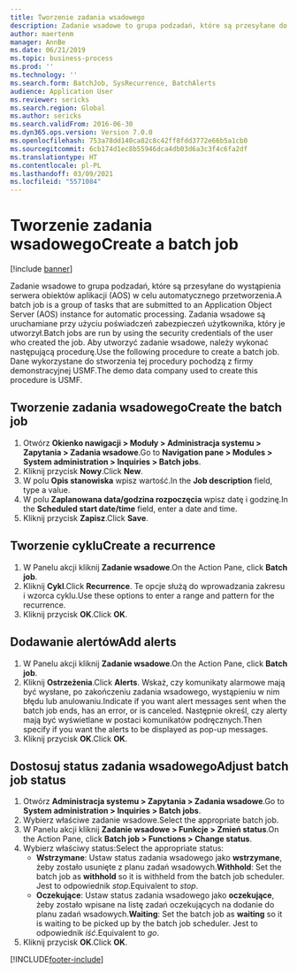 ```yaml
---
title: Tworzenie zadania wsadowego
description: Zadanie wsadowe to grupa podzadań, które są przesyłane do wystąpienia serwera obiektów aplikacji (AOS) w celu automatycznego przetworzenia.
author: maertenm
manager: AnnBe
ms.date: 06/21/2019
ms.topic: business-process
ms.prod: ''
ms.technology: ''
ms.search.form: BatchJob, SysRecurrence, BatchAlerts
audience: Application User
ms.reviewer: sericks
ms.search.region: Global
ms.author: sericks
ms.search.validFrom: 2016-06-30
ms.dyn365.ops.version: Version 7.0.0
ms.openlocfilehash: 753a78dd140ca82c8c42ff8fdd3772e66b5a1cb0
ms.sourcegitcommit: 6cb174d1ec8b55946dca4db03d6a3c3f4c6fa2df
ms.translationtype: HT
ms.contentlocale: pl-PL
ms.lasthandoff: 03/09/2021
ms.locfileid: "5571084"
---
```

# <a name="create-a-batch-job"></a><span data-ttu-id="53bc7-103">Tworzenie zadania wsadowego</span><span class="sxs-lookup"><span data-stu-id="53bc7-103">Create a batch job</span></span>

[!include [banner](../../includes/banner.md)]

<span data-ttu-id="53bc7-104">Zadanie wsadowe to grupa podzadań, które są przesyłane do wystąpienia serwera obiektów aplikacji (AOS) w celu automatycznego przetworzenia.</span><span class="sxs-lookup"><span data-stu-id="53bc7-104">A batch job is a group of tasks that are submitted to an Application Object Server (AOS) instance for automatic processing.</span></span> <span data-ttu-id="53bc7-105">Zadania wsadowe są uruchamiane przy użyciu poświadczeń zabezpieczeń użytkownika, który je utworzył.</span><span class="sxs-lookup"><span data-stu-id="53bc7-105">Batch jobs are run by using the security credentials of the user who created the job.</span></span> <span data-ttu-id="53bc7-106">Aby utworzyć zadanie wsadowe, należy wykonać następującą procedurę.</span><span class="sxs-lookup"><span data-stu-id="53bc7-106">Use the following procedure to create a batch job.</span></span> <span data-ttu-id="53bc7-107">Dane wykorzystane do stworzenia tej procedury pochodzą z firmy demonstracyjnej USMF.</span><span class="sxs-lookup"><span data-stu-id="53bc7-107">The demo data company used to create this procedure is USMF.</span></span>


## <a name="create-the-batch-job"></a><span data-ttu-id="53bc7-108">Tworzenie zadania wsadowego</span><span class="sxs-lookup"><span data-stu-id="53bc7-108">Create the batch job</span></span>
1. <span data-ttu-id="53bc7-109">Otwórz **Okienko nawigacji > Moduły > Administracja systemu > Zapytania > Zadania wsadowe**.</span><span class="sxs-lookup"><span data-stu-id="53bc7-109">Go to **Navigation pane > Modules > System administration > Inquiries > Batch jobs**.</span></span>
2. <span data-ttu-id="53bc7-110">Kliknij przycisk **Nowy**.</span><span class="sxs-lookup"><span data-stu-id="53bc7-110">Click **New**.</span></span>
3. <span data-ttu-id="53bc7-111">W polu **Opis stanowiska** wpisz wartość.</span><span class="sxs-lookup"><span data-stu-id="53bc7-111">In the **Job description** field, type a value.</span></span>
4. <span data-ttu-id="53bc7-112">W polu **Zaplanowana data/godzina rozpoczęcia** wpisz datę i godzinę.</span><span class="sxs-lookup"><span data-stu-id="53bc7-112">In the **Scheduled start date/time** field, enter a date and time.</span></span>
5. <span data-ttu-id="53bc7-113">Kliknij przycisk **Zapisz**.</span><span class="sxs-lookup"><span data-stu-id="53bc7-113">Click **Save**.</span></span>

## <a name="create-a-recurrence"></a><span data-ttu-id="53bc7-114">Tworzenie cyklu</span><span class="sxs-lookup"><span data-stu-id="53bc7-114">Create a recurrence</span></span>
1. <span data-ttu-id="53bc7-115">W Panelu akcji kliknij **Zadanie wsadowe**.</span><span class="sxs-lookup"><span data-stu-id="53bc7-115">On the Action Pane, click **Batch job**.</span></span>
2. <span data-ttu-id="53bc7-116">Kliknij **Cykl**.</span><span class="sxs-lookup"><span data-stu-id="53bc7-116">Click **Recurrence**.</span></span> <span data-ttu-id="53bc7-117">Te opcje służą do wprowadzania zakresu i wzorca cyklu.</span><span class="sxs-lookup"><span data-stu-id="53bc7-117">Use these options to enter a range and pattern for the recurrence.</span></span>  
3. <span data-ttu-id="53bc7-118">Kliknij przycisk **OK**.</span><span class="sxs-lookup"><span data-stu-id="53bc7-118">Click **OK**.</span></span>

## <a name="add-alerts"></a><span data-ttu-id="53bc7-119">Dodawanie alertów</span><span class="sxs-lookup"><span data-stu-id="53bc7-119">Add alerts</span></span>
1. <span data-ttu-id="53bc7-120">W Panelu akcji kliknij **Zadanie wsadowe**.</span><span class="sxs-lookup"><span data-stu-id="53bc7-120">On the Action Pane, click **Batch job**.</span></span>
2. <span data-ttu-id="53bc7-121">Kliknij **Ostrzeżenia**.</span><span class="sxs-lookup"><span data-stu-id="53bc7-121">Click **Alerts**.</span></span> <span data-ttu-id="53bc7-122">Wskaż, czy komunikaty alarmowe mają być wysłane, po zakończeniu zadania wsadowego, wystąpieniu w nim błędu lub anulowaniu.</span><span class="sxs-lookup"><span data-stu-id="53bc7-122">Indicate if you want alert messages sent when the batch job ends, has an error, or is canceled.</span></span> <span data-ttu-id="53bc7-123">Następnie określ, czy alerty mają być wyświetlane w postaci komunikatów podręcznych.</span><span class="sxs-lookup"><span data-stu-id="53bc7-123">Then specify if you want the alerts to be displayed as pop-up messages.</span></span>   
3. <span data-ttu-id="53bc7-124">Kliknij przycisk **OK**.</span><span class="sxs-lookup"><span data-stu-id="53bc7-124">Click **OK**.</span></span>

## <a name="adjust-batch-job-status"></a><span data-ttu-id="53bc7-125">Dostosuj status zadania wsadowego</span><span class="sxs-lookup"><span data-stu-id="53bc7-125">Adjust batch job status</span></span>
1. <span data-ttu-id="53bc7-126">Otwórz **Administracja systemu > Zapytania > Zadania wsadowe**.</span><span class="sxs-lookup"><span data-stu-id="53bc7-126">Go to **System administration > Inquiries > Batch jobs**.</span></span>
2. <span data-ttu-id="53bc7-127">Wybierz właściwe zadanie wsadowe.</span><span class="sxs-lookup"><span data-stu-id="53bc7-127">Select the appropriate batch job.</span></span>
3. <span data-ttu-id="53bc7-128">W Panelu akcji kliknij **Zadanie wsadowe > Funkcje > Zmień status**.</span><span class="sxs-lookup"><span data-stu-id="53bc7-128">On the Action Pane, click **Batch job > Functions > Change status**.</span></span>
4. <span data-ttu-id="53bc7-129">Wybierz właściwy status:</span><span class="sxs-lookup"><span data-stu-id="53bc7-129">Select the appropriate status:</span></span>
    - <span data-ttu-id="53bc7-130">**Wstrzymane**: Ustaw status zadania wsadowego jako **wstrzymane**, żeby zostało usunięte z planu zadań wsadowych.</span><span class="sxs-lookup"><span data-stu-id="53bc7-130">**Withhold**: Set the batch job as **withhold** so it is withheld from the batch job scheduler.</span></span> <span data-ttu-id="53bc7-131">Jest to odpowiednik *stop*.</span><span class="sxs-lookup"><span data-stu-id="53bc7-131">Equivalent to *stop*.</span></span>
    - <span data-ttu-id="53bc7-132">**Oczekujące**: Ustaw status zadania wsadowego jako **oczekujące**, żeby zostało wpisane na listę zadań oczekujących na dodanie do planu zadań wsadowych.</span><span class="sxs-lookup"><span data-stu-id="53bc7-132">**Waiting**: Set the batch job as **waiting** so it is waiting to be picked up by the batch job scheduler.</span></span> <span data-ttu-id="53bc7-133">Jest to odpowiednik *iść*.</span><span class="sxs-lookup"><span data-stu-id="53bc7-133">Equivalent to *go*.</span></span>
5. <span data-ttu-id="53bc7-134">Kliknij przycisk **OK**.</span><span class="sxs-lookup"><span data-stu-id="53bc7-134">Click **OK**.</span></span>


[!INCLUDE[footer-include](../../../../includes/footer-banner.md)]